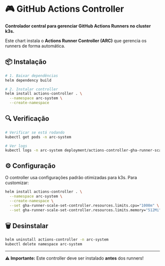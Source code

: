 # 🎮 GitHub Actions Controller

**Controlador central para gerenciar GitHub Actions Runners no cluster k3s.**

Este chart instala o **Actions Runner Controller (ARC)** que gerencia os runners de forma automática.

## 📦 Instalação

```bash
# 1. Baixar dependências
helm dependency build

# 2. Instalar controller
helm install actions-controller . \
  --namespace arc-system \
  --create-namespace
```

## 🔍 Verificação

```bash
# Verificar se está rodando
kubectl get pods -n arc-system

# Ver logs
kubectl logs -n arc-system deployment/actions-controller-gha-runner-scale-set-controller
```

## ⚙️ Configuração

O controller usa configurações padrão otimizadas para k3s. Para customizar:

```bash
helm install actions-controller . \
  --namespace arc-system \
  --create-namespace \
  --set gha-runner-scale-set-controller.resources.limits.cpu="1000m" \
  --set gha-runner-scale-set-controller.resources.limits.memory="512Mi"
```

## 🗑️ Desinstalar

```bash
helm uninstall actions-controller -n arc-system
kubectl delete namespace arc-system
```

---

**⚠️ Importante:** Este controller deve ser instalado **antes** dos runners! 
